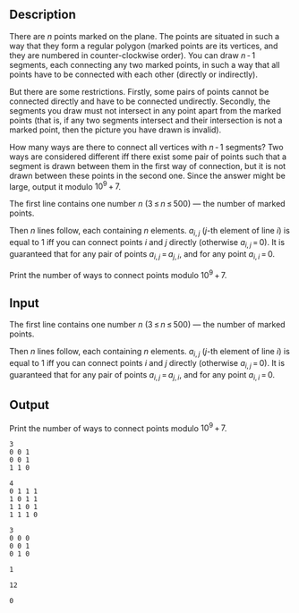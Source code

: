 ## Description

<div><p>There are <span class="tex-span"><i>n</i></span> points marked on the plane. The points are situated in such a way that they form a regular polygon (marked points are its vertices, and they are numbered in counter-clockwise order). You can draw <span class="tex-span"><i>n</i> - 1</span> segments, each connecting any two marked points, in such a way that all points have to be connected with each other (directly or indirectly).</p><p>But there are some restrictions. Firstly, some pairs of points cannot be connected directly and have to be connected undirectly. Secondly, the segments you draw must not intersect in any point apart from the marked points (that is, if any two segments intersect and their intersection is not a marked point, then the picture you have drawn is invalid).</p><p>How many ways are there to connect all vertices with <span class="tex-span"><i>n</i> - 1</span> segments? Two ways are considered different iff there exist some pair of points such that a segment is drawn between them in the first way of connection, but it is not drawn between these points in the second one. Since the answer might be large, output it modulo <span class="tex-span">10<sup class="upper-index">9</sup> + 7</span>.</p></div><div class="input-specification"><p>The first line contains one number <span class="tex-span"><i>n</i></span> (<span class="tex-span">3 ≤ <i>n</i> ≤ 500</span>) — the number of marked points.</p><p>Then <span class="tex-span"><i>n</i></span> lines follow, each containing <span class="tex-span"><i>n</i></span> elements. <span class="tex-span"><i>a</i><sub class="lower-index"><i>i</i>, <i>j</i></sub></span> (<span class="tex-span"><i>j</i></span>-th element of line <span class="tex-span"><i>i</i></span>) is equal to <span class="tex-span">1</span> iff you can connect points <span class="tex-span"><i>i</i></span> and <span class="tex-span"><i>j</i></span> directly (otherwise <span class="tex-span"><i>a</i><sub class="lower-index"><i>i</i>, <i>j</i></sub> = 0</span>). It is guaranteed that for any pair of points <span class="tex-span"><i>a</i><sub class="lower-index"><i>i</i>, <i>j</i></sub> = <i>a</i><sub class="lower-index"><i>j</i>, <i>i</i></sub></span>, and for any point <span class="tex-span"><i>a</i><sub class="lower-index"><i>i</i>, <i>i</i></sub> = 0</span>.</p></div><div class="output-specification"><p>Print the number of ways to connect points modulo <span class="tex-span">10<sup class="upper-index">9</sup> + 7</span>.</p></div>

## Input

<p>The first line contains one number <span class="tex-span"><i>n</i></span> (<span class="tex-span">3 ≤ <i>n</i> ≤ 500</span>) — the number of marked points.</p><p>Then <span class="tex-span"><i>n</i></span> lines follow, each containing <span class="tex-span"><i>n</i></span> elements. <span class="tex-span"><i>a</i><sub class="lower-index"><i>i</i>, <i>j</i></sub></span> (<span class="tex-span"><i>j</i></span>-th element of line <span class="tex-span"><i>i</i></span>) is equal to <span class="tex-span">1</span> iff you can connect points <span class="tex-span"><i>i</i></span> and <span class="tex-span"><i>j</i></span> directly (otherwise <span class="tex-span"><i>a</i><sub class="lower-index"><i>i</i>, <i>j</i></sub> = 0</span>). It is guaranteed that for any pair of points <span class="tex-span"><i>a</i><sub class="lower-index"><i>i</i>, <i>j</i></sub> = <i>a</i><sub class="lower-index"><i>j</i>, <i>i</i></sub></span>, and for any point <span class="tex-span"><i>a</i><sub class="lower-index"><i>i</i>, <i>i</i></sub> = 0</span>.</p>

## Output

<p>Print the number of ways to connect points modulo <span class="tex-span">10<sup class="upper-index">9</sup> + 7</span>.</p>





```input1
3
0 0 1
0 0 1
1 1 0

```




```input2
4
0 1 1 1
1 0 1 1
1 1 0 1
1 1 1 0

```




```input3
3
0 0 0
0 0 1
0 1 0

```




```output1
1

```




```output2
12

```




```output3
0

```


